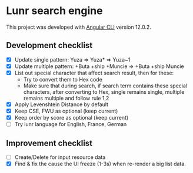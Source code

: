 # Lunr search engine

This project was developed with [Angular CLI](https://github.com/angular/angular-cli) version 12.0.2.

## Development checklist

- [x] Update single pattern: Yuza => Yuza* => Yuza~1
- [x] Update multiple pattern: +Buta +ship +Muncie => +Buta +ship Muncie
- [x] List out special character that affect search result, then for these: 
    + Try to convert them to Hex code
    + Make sure that during search, if search term contains these special characters, after converting to Hex, single remains single, multiple remains multiple and follow rule 1,2
- [x] Apply  Levenshtein Distance by default
- [x] Keep CSE, FWU as optional (keep current)
- [x] Keep order by score as optional (keep current)
- [ ] Try lunr language for English, France, German

## Improvement checklist
- [ ] Create/Delete for input resource data
- [x] Find & fix the cause the UI freeze (1-3s) when re-render a big list data.